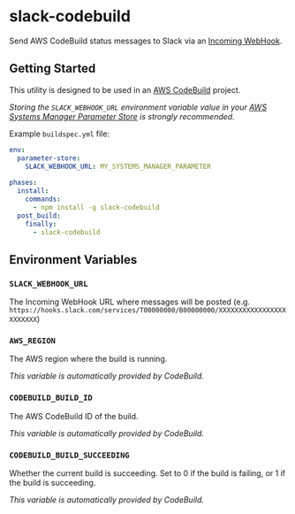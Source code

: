 # slack-codebuild

Send AWS CodeBuild status messages to Slack via an
[Incoming WebHook](https://slack.com/apps/A0F7XDUAZ-incoming-webhooks).

## Getting Started

This utility is designed to be used in an [AWS CodeBuild](https://console.aws.amazon.com/codebuild/home) project.

_Storing the `SLACK_WEBHOOK_URL` environment variable value in your
[AWS Systems Manager Parameter Store](https://console.aws.amazon.com/systems-manager/parameters) is strongly
recommended._

Example `buildspec.yml` file:
```yaml
env:
  parameter-store:
    SLACK_WEBHOOK_URL: MY_SYSTEMS_MANAGER_PARAMETER
    
phases:
  install:
    commands:
      - npm install -g slack-codebuild
  post_build:
    finally:
      - slack-codebuild
```

## Environment Variables

### `SLACK_WEBHOOK_URL`

The Incoming WebHook URL where messages will be posted
(e.g. `https://hooks.slack.com/services/T00000000/B00000000/XXXXXXXXXXXXXXXXXXXXXXXX`)

### `AWS_REGION`

The AWS region where the build is running.

_This variable is automatically provided by CodeBuild._

### `CODEBUILD_BUILD_ID`

The AWS CodeBuild ID of the build.

_This variable is automatically provided by CodeBuild._

### `CODEBUILD_BUILD_SUCCEEDING`

Whether the current build is succeeding. Set to 0 if the build is failing, or 1 if the build is succeeding.

_This variable is automatically provided by CodeBuild._
